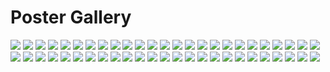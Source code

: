 # Poster Gallery

<img src="Boss_Makes_A_Dollar0.5x - bw.png" />

<img src="Boss_Makes_A_Dollar0.5x.png" />

<img src="Boycott0.5x-greyscale.png" />

<img src="Boycott0.5x.png" />

<img src="BRG0.5x - bw.png" />

<img src="BRG0.5x.png" />

<img src="business-card-RetailMedium-greyscale.png" />

<img src="business-card-RetailMedium.png" />

<img src="Cattle_Prod0.5x - bw.png" />

<img src="Cattle_Prod0.5x.png" />

<img src="cheekycloud_5.png" />

<img src="Democratize_your_workplacce0.25x-greyscale.png" />

<img src="Democratize_your_workplacce0.25x.png" />

<img src="Die_On_This_Hill0.5x - bw.png" />

<img src="Die_On_This_Hill0.5x.png" />

<img src="Dont_Run0.5x - bw.png" />

<img src="Dont_Run0.5x.png" />

<img src="family.png" />

<img src="I_am_replaceable_We_are_not0.5x-greyscale.png" />

<img src="I_am_replaceable_We_are_not0.5x.png" />

<img src="Jamie_Dimon_Likes_To_Watch0.5x.png" />

<img src="Jamie_Dimon_Likes_To_Watch10.5x - bw.png" />

<img src="Left_and_Right0.5x.png" />

<img src="Left_and_Right10.5x - bw.png" />

<img src="Monarchs_dont_fail._They_are_defeated_0.5x - bw.png" />

<img src="Monarchs_dont_fail._They_are_defeated_0.5x.png" />

<img src="no-parking.png" />

<img src="NOTICE - right to join a union blue.png" />

<img src="NOTICE - right to join a union.png" />

<img src="Pizza party.png" />

<img src="Reasonable_Accommodations0.5x-greyscale.png" />

<img src="Reasonable_Accommodations0.5x.png" />

<img src="Record_Profits_Are_Stolen_Wages0.5x - bw.png" />

<img src="Record_Profits_Are_Stolen_Wages0.5x.png" />

<img src="Retail_Back_BWMedium.png" />

<img src="Retail_BackMedium.png" />

<img src="Retail_BWMedium.png" />

<img src="RetailMedium.png" />

<img src="spit.webp" />

<img src="Trifold side 1.png" />

<img src="Trifold side 2.png" />

<img src="udeserve.png" />

<img src="Union_Membership_vs_the_top_100.5x - bw.png" />

<img src="Union_Membership_vs_the_top_100.5x.png" />

<img src="Unions_Are_For_The_990.5x-greyscale.png" />

<img src="Unions_Are_For_The_990.5x.png" />

<img src="When_You_Are_A_Billionaire0.5x-greyscale.png" />

<img src="When_You_Are_A_Billionaire0.5x.png" />

<img src="Yes0.5x.png" />

<img src="Yes10.5x - bw.png" />

